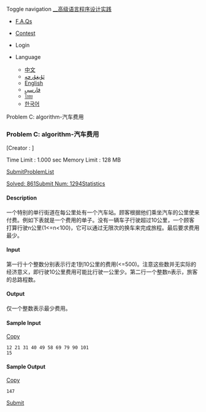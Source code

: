 Toggle navigation [__高级语言程序设计实践](./)

  * [ F.A.Qs](faqs.php)
  * [ Contest](contest.php)

  * Login

  * Language
    * [中文](setlang.php?lang=cn)
    * [ئۇيغۇرچە](setlang.php?lang=ug)
    * [English](setlang.php?lang=en)
    * [فارسی](setlang.php?lang=fa)
    * [ไทย](setlang.php?lang=th)
    * [한국어](setlang.php?lang=ko)

Problem C: algorithm-汽车费用

### Problem C: algorithm-汽车费用

[Creator : ]

Time Limit : 1.000 sec  Memory Limit : 128 MB  
  
[Submit](submitpage.php?cid=1284&pid=2&langmask=2031540)[ProblemList](contest.php?cid=1284)

[Solved: 861](status.php?problem_id=1058&jresult=4)[Submit Num:
1294](status.php?problem_id=1058)[Statistics](problemstatus.php?id=1058)

####  Description

一个特别的单行街道在每公里处有一个汽车站。顾客根据他们乘坐汽车的公里使来付费。例如下表就是一个费用的单子。没有一辆车子行驶超过10公里，一个顾客打算行驶n公里(1<=n<100)，它可以通过无限次的换车来完成旅程。最后要求费用最少。  

####  Input

第一行十个整数分别表示行走1到10公里的费用(<=500)。注意这些数并无实际的经济意义，即行驶10公里费用可能比行驶一公里少。第二行一个整数n表示，旅客的总路程数。

####  Output

仅一个整数表示最少费用。  

  

####  Sample Input
[Copy](javascript:CopyToClipboard\($\('#sampleinput'\).text\(\)\))

    
    
    12 21 31 40 49 58 69 79 90 101
    15

####  Sample Output
[Copy](javascript:CopyToClipboard\($\('#sampleoutput'\).text\(\)\))

    
    
    147

[Submit](submitpage.php?cid=1284&pid=2&langmask=2031540)

